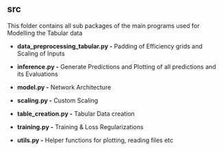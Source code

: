 <h2>src</h2>

This folder contains all sub packages of the main programs used for Modelling the Tabular data

- **data_preprocessing_tabular.py -** Padding of Efficiency grids and Scaling of Inputs
  
- **inference.py -** Generate Predictions and Plotting of all predictions and its Evaluations
- **model.py -** Network Architecture
- **scaling.py -** Custom Scaling
- **table_creation.py -** Tabular Data creation
- **training.py -** Training & Loss Regularizations
- **utils.py -** Helper functions for plotting, reading files etc
